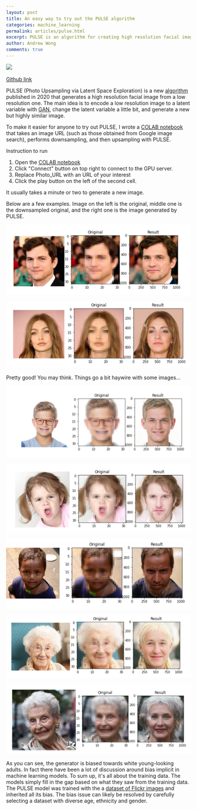```yaml
---
layout: post
title: An easy way to try out the PULSE algorithm
categories: machine_learning
permalink: articles/pulse.html
excerpt: PULSE is an algorithm for creating high resolution facial images
author: Andrew Wong
comments: true
---
```

[![](https://camo.githubusercontent.com/52feade06f2fecbf006889a904d221e6a730c194/68747470733a2f2f636f6c61622e72657365617263682e676f6f676c652e636f6d2f6173736574732f636f6c61622d62616467652e737667)](https://colab.research.google.com/github/ctawong/PULSE_from_image_url/blob/master/PULSE_URL.ipynb)

[Github link](https://github.com/ctawong/PULSE_from_image_url)

PULSE (Photo Upsampling via Latent Space Exploration) is a new [algorithm](https://arxiv.org/abs/2003.03808) published in 2020 that generates a high resolution facial image from a low resolution one. The main idea is to encode a low resolution image to a latent variable with [GAN](https://en.wikipedia.org/wiki/Generative_adversarial_network), change the latent variable a little bit, and generate a new but highly similar image.

To make it easier for anyone to try out PULSE, I wrote a [COLAB notebook](https://colab.research.google.com/github/ctawong/PULSE_from_image_url/blob/master/PULSE_URL.ipynb) that takes an image URL (such as those obtained from Google image search), performs downsampling, and then upsampling with PULSE. 

Instruction to run

1. Open the [COLAB notebook](https://colab.research.google.com/github/ctawong/PULSE_from_image_url/blob/master/PULSE_URL.ipynb)
2. Click "Connect" button on top right to connect to the GPU server.
3. Replace Photo_URL with an URL of your interest
4. Click the play button on the left of the second cell.

It usually takes a minute or two to generate a new image.

Below are a few examples. Image on the left is the original, middle one is the downsampled original, and the right one is the image generated by PULSE.

![](/assets/uploads/pulse1.png)

![](/assets/uploads/pulse2.png)

Pretty good! You may think. Things go a bit haywire with some images...

![](/assets/uploads/pulse3.png)

![](/assets/uploads/pulse4.png)

![](/assets/uploads/pulse5.png)

![](/assets/uploads/pulse_senior1.png)

![](/assets/uploads/pulse_senior2.png)

As you can see, the generator is biased towards white young-looking adults. In fact there have been a lot of discussion around bias implicit in machine learning models. To sum up, it's all about the training data. The models simply fill in the gap based on what they saw from the training data. The PULSE model was trained with the a [dataset of Flickr images](https://github.com/NVlabs/ffhq-dataset) and inherited all its bias. The bias issue can likely be resolved by carefully selecting a dataset with diverse age, ethnicity and gender.